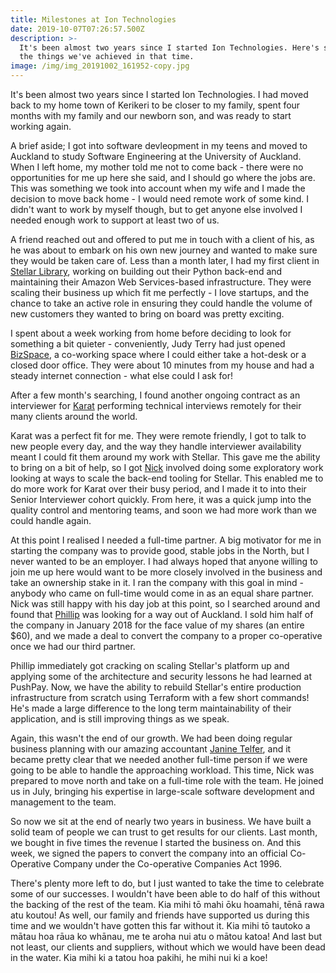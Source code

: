 ```yaml
---
title: Milestones at Ion Technologies
date: 2019-10-07T07:26:57.500Z
description: >-
  It's been almost two years since I started Ion Technologies. Here's some of
  the things we've achieved in that time.
image: /img/img_20191002_161952-copy.jpg
---
```

It's been almost two years since I started Ion Technologies. I had moved back to my home town of Kerikeri to be closer to my family, spent four months with my family and our newborn son, and was ready to start working again.

A brief aside; I got into software devleopment in my teens and moved to Auckland to study Software Engineering at the University of Auckland. When I left home, my mother told me not to come back - there were no opportunities for me up here she said, and I should go where the jobs are. This was something we took into account when my wife and I made the decision to move back home - I would need remote work of some kind. I didn't want to work by myself though, but to get anyone else involved I needed enough work to support at least two of us.

A friend reached out and offered to put me in touch with a client of his, as he was about to embark on his own new journey and wanted to make sure they would be taken care of. Less than a month later, I had my first client in [Stellar Library](https://www.stellarlibrary.com), working on building out their Python back-end and maintaining their Amazon Web Services-based infrastructure. They were scaling their business up which fit me perfectly - I love startups, and the chance to take an active role in ensuring they could handle the volume of new customers they wanted to bring on board was pretty exciting.

I spent about a week working from home before deciding to look for something a bit quieter - conveniently, Judy Terry had just opened [BizSpace](https://www.bizspace.nz/), a co-working space where I could either take a hot-desk or a closed door office. They were about 10 minutes from my house and had a steady internet connection - what else could I ask for!

After a few month's searching, I found another ongoing contract as an interviewer for [Karat](https://karat.com) performing technical interviews remotely for their many clients around the world.

Karat was a perfect fit for me. They were remote friendly, I got to talk to new people every day, and the way they handle interviewer availability meant I could fit them around my work with Stellar. This gave me the ability to bring on a bit of help, so I got [Nick](https://iontech.nz/about-us) involved doing some exploratory work looking at ways to scale the back-end tooling for Stellar. This enabled me to do more work for Karat over their busy period, and I made it to into their Senior Interviewer cohort quickly. From here, it was a quick jump into the quality control and mentoring teams, and soon we had more work than we could handle again.

At this point I realised I needed a full-time partner. A big motivator for me in starting the company was to provide good, stable jobs in the North, but I never wanted to be an employer. I had always hoped that anyone willing to join me up here would want to be more closely involved in the business and take an ownership stake in it. I ran the company with this goal in mind - anybody who came on full-time would come in as an equal share partner. Nick was still happy with his day job at this point, so I searched around and found that [Phillip](https://iontech.nz/about-us) was looking for a way out of Auckland. I sold him half of the company in January 2018 for the face value of my shares (an entire $60), and we made a deal to convert the company to a proper co-operative once we had our third partner.

Phillip immediately got cracking on scaling Stellar's platform up and applying some of the architecture and security lessons he had learned at PushPay. Now, we have the ability to rebuild Stellar's entire production infrastructure from scratch using Terraform with a few short commands! He's made a large difference to the long term maintainability of their application, and is still improving things as we speak.

Again, this wasn't the end of our growth. We had been doing regular business planning with our amazing accountant [Janine Telfer](https://www.telferca.co.nz/), and it became pretty clear that we needed another full-time person if we were going to be able to handle the approaching workload. This time, Nick was prepared to move north and take on a full-time role with the team. He joined us in July, bringing his expertise in large-scale software development and management to the team.

So now we sit at the end of nearly two years in business. We have built a solid team of people we can trust to get results for our clients. Last month, we bought in five times the revenue I started the business on. And this week, we signed the papers to convert the company into an official Co-Operative Company under the Co-operative Companies Act 1996.

There's plenty more left to do, but I just wanted to take the time to celebrate some of our successes. I wouldn't have been able to do half of this without the backing of the rest of the team. Kia mihi tō mahi ōku hoamahi, tēnā rawa atu koutou! As well, our family and friends have supported us during this time and we wouldn't have gotten this far without it. Kia mihi tō tautoko a mātau hoa rāua ko whānau, me te aroha nui atu o mātou katoa! And last but not least, our clients and suppliers, without which we would have been dead in the water. Kia mihi ki a tatou hoa pakihi, he mihi nui ki a koe!
